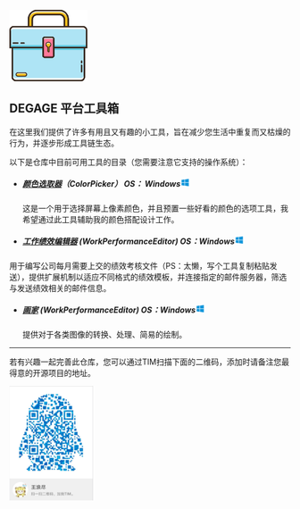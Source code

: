<p style="display:inline">




![img](docs/logo.png)

## DEGAGE 平台工具箱 ##

在这里我们提供了许多有用且又有趣的小工具，旨在减少您生活中重复而又枯燥的行为，并逐步形成工具链生态。

以下是仓库中目前可用工具的目录（您需要注意它支持的操作系统）：

- ##### [颜色选取器](docs/color-picker/description.md "查看对于此工具的详细描述")（ColorPicker）  OS： Windows![windows](docs/windows.png) #####

  这是一个用于选择屏幕上像素颜色，并且预置一些好看的颜色的选项工具，我希望通过此工具辅助我的颜色搭配设计工作。

  

- ##### [工作绩效编辑器](docs/work-performance-editor/description.md "查看对于此工具的详细描述") (WorkPerformanceEditor)      OS：Windows![windows](docs/windows.png)   #####

​       用于编写公司每月需要上交的绩效考核文件（PS：太懒，写个工具复制粘贴发送），提供扩展机制以适应不同格式的绩效模板，并连接指定的邮件服务器，筛选与发送绩效相关的邮件信息。



- ##### [画家](doc "查看对于此工具的详细描述") (WorkPerformanceEditor)      OS：Windows![windows](docs/windows.png)

   提供对于各类图像的转换、处理、简易的绘制。

****
若有兴趣一起完善此仓库，您可以通过TIM扫描下面的二维码，添加时请备注您最得意的开源项目的地址。

<p>
<img width='150'  src="docs/contact-tim.jpg" >
</p>